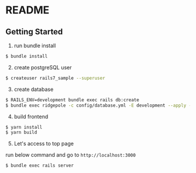 # README

## Getting Started

1. run bundle install
```bash
$ bundle install
```

2. create postgreSQL user
```bash
$ createuser rails7_sample --superuser
```

3. create database
```bash
$ RAILS_ENV=development bundle exec rails db:create
$ bundle exec ridgepole -c config/database.yml -E development --apply -f db/schemas/Schemafile
```

4. build frontend  
```bash
$ yarn install
$ yarn build
```

5. Let's access to top page  

run below command and go to `http://localhost:3000`
```bash
$ bundle exec rails server
```
